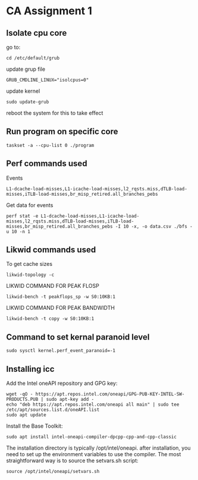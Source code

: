 # CA Assignment 1

## Isolate cpu core
go to:
```
cd /etc/default/grub
```
update grup file
```
GRUB_CMDLINE_LINUX="isolcpus=0"
```
update kernel
```
sudo update-grub
```
reboot the system for this to take effect

## Run program on specific core
```
taskset -a --cpu-list 0 ./program
```

## Perf commands used
Events
```
L1-dcache-load-misses,L1-icache-load-misses,l2_rqsts.miss,dTLB-load-misses,iTLB-load-misses,br_misp_retired.all_branches_pebs
```
Get data for events
```
perf stat -e L1-dcache-load-misses,L1-icache-load-misses,l2_rqsts.miss,dTLB-load-misses,iTLB-load-misses,br_misp_retired.all_branches_pebs -I 10 -x, -o data.csv ./bfs -u 10 -n 1
```

## Likwid commands used
To get cache sizes
```
likwid-topology -c
```

LIKWID COMMAND FOR PEAK FLOSP
```
likwid-bench -t peakflops_sp -w S0:10KB:1
```

LIKWID COMMAND FOR PEAK BANDWIDTH
```
likwid-bench -t copy -w S0:10KB:1
```

## Command to set kernal paranoid level
```
sudo sysctl kernel.perf_event_paranoid=-1
```

## Installing icc

Add the Intel oneAPI repository and GPG key:
```
wget -qO - https://apt.repos.intel.com/oneapi/GPG-PUB-KEY-INTEL-SW-PRODUCTS.PUB | sudo apt-key add -
echo "deb https://apt.repos.intel.com/oneapi all main" | sudo tee /etc/apt/sources.list.d/oneAPI.list
sudo apt update   
```
Install the Base Toolkit:
```
sudo apt install intel-oneapi-compiler-dpcpp-cpp-and-cpp-classic
```
The installation directory is typically /opt/intel/oneapi.
after installation, you need to set up the environment variables to use the compiler. The most straightforward way is to source the setvars.sh script:
```
source /opt/intel/oneapi/setvars.sh
```
